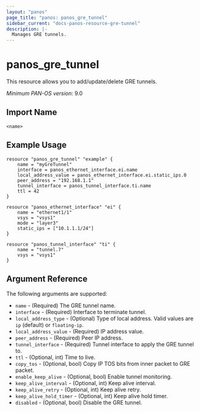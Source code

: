 ```yaml
---
layout: "panos"
page_title: "panos: panos_gre_tunnel"
sidebar_current: "docs-panos-resource-gre-tunnel"
description: |-
  Manages GRE tunnels.
---
```


# panos_gre_tunnel

This resource allows you to add/update/delete GRE tunnels.

*Minimum PAN-OS version*: 9.0

## Import Name

```
<name>
```

## Example Usage

```hcl
resource "panos_gre_tunnel" "example" {
    name = "myGreTunnel"
    interface = panos_ethernet_interface.ei.name
    local_address_value = panos_ethernet_interface.ei.static_ips.0
    peer_address = "192.168.1.1"
    tunnel_interface = panos_tunnel_interface.ti.name
    ttl = 42
}

resource "panos_ethernet_interface" "ei" {
    name = "ethernet1/1"
    vsys = "vsys1"
    mode = "layer3"
    static_ips = ["10.1.1.1/24"]
}

resource "panos_tunnel_interface" "ti" {
    name = "tunnel.7"
    vsys = "vsys1"
}
```

## Argument Reference

The following arguments are supported:

* `name` - (Required) The GRE tunnel name.
* `interface` - (Required) Interface to terminate tunnel.
* `local_address_type` - (Optional) Type of local address.  Valid values are
  `ip` (default) or `floating-ip`.
* `local_address_value` - (Required) IP address value.
* `peer_address` - (Required) Peer IP address.
* `tunnel_interface` - (Required) Tunnel interface to apply the GRE tunnel to.
* `ttl` - (Optional, int) Time to live.
* `copy_tos` - (Optional, bool) Copy IP TOS bits from inner packet to GRE packet.
* `enable_keep_alive` - (Optional, bool) Enable tunnel monitoring.
* `keep_alive_interval` - (Optional, int) Keep alive interval.
* `keep_alive_retry` - (Optional, int) Keep alive retry.
* `keep_alive_hold_timer` - (Optional, int) Keep alive hold timer.
* `disabled` - (Optional, bool) Disable the GRE tunnel.
